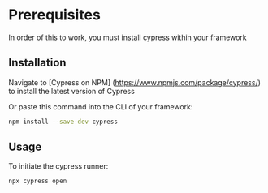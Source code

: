 # Prerequisites

In order of this to work, you must install cypress within your framework

## Installation

Navigate to [Cypress on NPM]
(https://www.npmjs.com/package/cypress/) to install the latest version of Cypress

Or paste this command into the CLI of your framework:

```bash
npm install --save-dev cypress
```

## Usage

To initiate the cypress runner:

```javascript
npx cypress open
```
